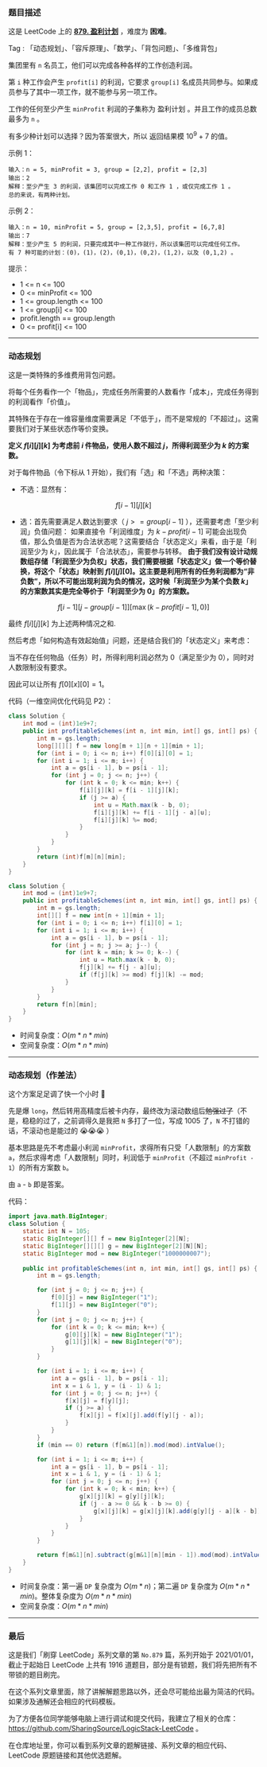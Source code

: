 ### 题目描述

这是 LeetCode 上的 **[879. 盈利计划](https://leetcode-cn.com/problems/profitable-schemes/solution/gong-shui-san-xie-te-shu-duo-wei-fei-yon-7su9/)** ，难度为 **困难**。

Tag : 「动态规划」、「容斥原理」、「数学」、「背包问题」、「多维背包」



集团里有 `n` 名员工，他们可以完成各种各样的工作创造利润。

第 `i` 种工作会产生 `profit[i]` 的利润，它要求 `group[i]` 名成员共同参与。如果成员参与了其中一项工作，就不能参与另一项工作。

工作的任何至少产生 `minProfit` 利润的子集称为 盈利计划 。并且工作的成员总数最多为 `n` 。

有多少种计划可以选择？因为答案很大，所以 返回结果模 $10^9 + 7 $ 的值。

示例 1：
```
输入：n = 5, minProfit = 3, group = [2,2], profit = [2,3]
输出：2
解释：至少产生 3 的利润，该集团可以完成工作 0 和工作 1 ，或仅完成工作 1 。
总的来说，有两种计划。
```
示例 2：
```
输入：n = 10, minProfit = 5, group = [2,3,5], profit = [6,7,8]
输出：7
解释：至少产生 5 的利润，只要完成其中一种工作就行，所以该集团可以完成任何工作。
有 7 种可能的计划：(0)，(1)，(2)，(0,1)，(0,2)，(1,2)，以及 (0,1,2) 。
```

提示：
* 1 <= n <= 100
* 0 <= minProfit <= 100
* 1 <= group.length <= 100
* 1 <= group[i] <= 100
* profit.length == group.length
* 0 <= profit[i] <= 100

---

### 动态规划

这是一类特殊的多维费用背包问题。

将每个任务看作一个「物品」，完成任务所需要的人数看作「成本」，完成任务得到的利润看作「价值」。

其特殊在于存在一维容量维度需要满足「不低于」，而不是常规的「不超过」。这需要我们对于某些状态作等价变换。

**定义 $f[i][j][k]$ 为考虑前 $i$ 件物品，使用人数不超过 $j$，所得利润至少为 $k$ 的方案数。**

对于每件物品（令下标从 $1$ 开始），我们有「选」和「不选」两种决策：

* 不选：显然有：

$$
f[i - 1][j][k]
$$

* 选：首先需要满足人数达到要求（ $j >= group[i - 1]$ ），还需要考虑「至少利润」负值问题：
    如果直接令「利润维度」为 $k - profit[i - 1]$ 可能会出现负值，那么负值是否为合法状态呢？这需要结合「状态定义」来看，由于是「利润至少为 $k$」，因此属于「合法状态」，需要参与转移。
    **由于我们没有设计动规数组存储「利润至少为负权」状态，我们需要根据「状态定义」做一个等价替换，将这个「状态」映射到 $f[i][j][0]$。这主要是利用所有的任务利润都为“非负数”，所以不可能出现利润为负的情况，这时候「利润至少为某个负数 $k$」的方案数其实是完全等价于「利润至少为 $0$」的方案数。**

$$
f[i - 1][j - group[i - 1]][\max(k - profit[i - 1], 0)]
$$

最终 $f[i][j][k]$ 为上述两种情况之和.

然后考虑「如何构造有效起始值」问题，还是结合我们的「状态定义」来考虑：

当不存在任何物品（任务）时，所得利用利润必然为 $0$（满足至少为 $0$），同时对人数限制没有要求。

因此可以让所有 $f[0][x][0] = 1$。

代码（一维空间优化代码见 P2）：
```Java
class Solution {
    int mod = (int)1e9+7;
    public int profitableSchemes(int n, int min, int[] gs, int[] ps) {
        int m = gs.length;
        long[][][] f = new long[m + 1][n + 1][min + 1];
        for (int i = 0; i <= n; i++) f[0][i][0] = 1;            
        for (int i = 1; i <= m; i++) {
            int a = gs[i - 1], b = ps[i - 1];
            for (int j = 0; j <= n; j++) {
                for (int k = 0; k <= min; k++) {
                    f[i][j][k] = f[i - 1][j][k];
                    if (j >= a) {
                        int u = Math.max(k - b, 0);
                        f[i][j][k] += f[i - 1][j - a][u];
                        f[i][j][k] %= mod;
                    }
                }
            }
        }
        return (int)f[m][n][min]; 
    }
}
```
```Java
class Solution {
    int mod = (int)1e9+7;
    public int profitableSchemes(int n, int min, int[] gs, int[] ps) {
        int m = gs.length;
        int[][] f = new int[n + 1][min + 1];
        for (int i = 0; i <= n; i++) f[i][0] = 1;            
        for (int i = 1; i <= m; i++) {
            int a = gs[i - 1], b = ps[i - 1];
            for (int j = n; j >= a; j--) {
                for (int k = min; k >= 0; k--) {
                    int u = Math.max(k - b, 0);
                    f[j][k] += f[j - a][u];
                    if (f[j][k] >= mod) f[j][k] -= mod;
                }
            }
        }
        return f[n][min]; 
    }
}
```
* 时间复杂度：$O(m * n * min)$
* 空间复杂度：$O(m * n * min)$

---

### 动态规划（作差法）

这个方案足足调了快一个小时 🤣

先是爆 `long`，然后转用高精度后被卡内存，最终改为滚动数组后~~勉强过了~~（不是，稳稳的过了，之前调得久是我把 `N` 多打了一位，写成 1005 了，`N` 不打错的话，不滚动也是能过的 😭😭😭 ）

基本思路是先不考虑最小利润 `minProfit`，求得所有只受「人数限制」的方案数 `a`，然后求得考虑「人数限制」同时，利润低于 `minProfit`（不超过 `minProfit - 1`）的所有方案数 `b`。

由 `a` - `b` 即是答案。

代码：
```Java
import java.math.BigInteger;
class Solution {
    static int N = 105;
    static BigInteger[][] f = new BigInteger[2][N]; 
    static BigInteger[][][] g = new BigInteger[2][N][N];
    static BigInteger mod = new BigInteger("1000000007");
    
    public int profitableSchemes(int n, int min, int[] gs, int[] ps) {
        int m = gs.length;

        for (int j = 0; j <= n; j++) {
            f[0][j] = new BigInteger("1"); 
            f[1][j] = new BigInteger("0"); 
        }
        for (int j = 0; j <= n; j++) {
            for (int k = 0; k <= min; k++) {
                g[0][j][k] = new BigInteger("1"); 
                g[1][j][k] = new BigInteger("0"); 
            }
        }

        for (int i = 1; i <= m; i++) {
            int a = gs[i - 1], b = ps[i - 1];
            int x = i & 1, y = (i - 1) & 1;
            for (int j = 0; j <= n; j++) {
                f[x][j] = f[y][j];
                if (j >= a) {
                    f[x][j] = f[x][j].add(f[y][j - a]);
                } 
            }
        }
        if (min == 0) return (f[m&1][n]).mod(mod).intValue();

        for (int i = 1; i <= m; i++) {
            int a = gs[i - 1], b = ps[i - 1];
            int x = i & 1, y = (i - 1) & 1;
            for (int j = 0; j <= n; j++) {
                for (int k = 0; k < min; k++) {
                    g[x][j][k] = g[y][j][k];
                    if (j - a >= 0 && k - b >= 0) {
                        g[x][j][k] = g[x][j][k].add(g[y][j - a][k - b]);
                    } 
                }
            }
        }

        return f[m&1][n].subtract(g[m&1][n][min - 1]).mod(mod).intValue();
    }
}
```
* 时间复杂度：第一遍 `DP` 复杂度为 $O(m * n)$；第二遍 `DP` 复杂度为 $O(m * n * min)$。整体复杂度为 $O(m * n * min)$
* 空间复杂度：$O(m * n * min)$

---

### 最后

这是我们「刷穿 LeetCode」系列文章的第 `No.879` 篇，系列开始于 2021/01/01，截止于起始日 LeetCode 上共有 1916 道题目，部分是有锁题，我们将先把所有不带锁的题目刷完。

在这个系列文章里面，除了讲解解题思路以外，还会尽可能给出最为简洁的代码。如果涉及通解还会相应的代码模板。

为了方便各位同学能够电脑上进行调试和提交代码，我建立了相关的仓库：https://github.com/SharingSource/LogicStack-LeetCode 。

在仓库地址里，你可以看到系列文章的题解链接、系列文章的相应代码、LeetCode 原题链接和其他优选题解。

